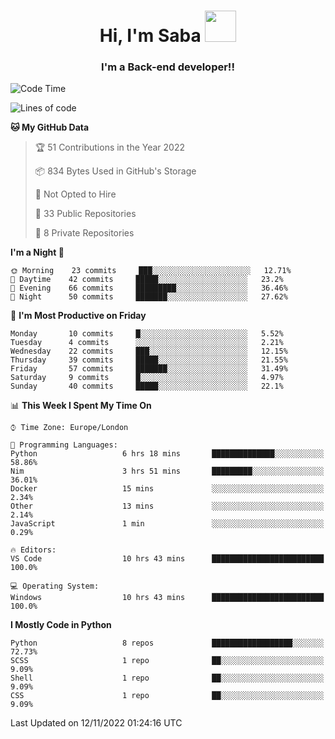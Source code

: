 <h1 align="center">Hi, I'm Saba <img src="https://media.giphy.com/media/EdB2g3VFDoKs57oe1w/giphy.gif" width="50"></h1>
<h3 align="center">I'm a Back-end developer!!</h3>

<!--START_SECTION:waka-->
![Code Time](http://img.shields.io/badge/Code%20Time-434%20hrs%2033%20mins-blue)

![Lines of code](https://img.shields.io/badge/From%20Hello%20World%20I%27ve%20Written-10%20Thousand%20lines%20of%20code-blue)

**🐱 My GitHub Data** 

> 🏆 51 Contributions in the Year 2022
 > 
> 📦 834 Bytes Used in GitHub's Storage 
 > 
> 🚫 Not Opted to Hire
 > 
> 📜 33 Public Repositories 
 > 
> 🔑 8 Private Repositories  
 > 
**I'm a Night 🦉** 

```text
🌞 Morning    23 commits     ███░░░░░░░░░░░░░░░░░░░░░░   12.71% 
🌆 Daytime    42 commits     █████░░░░░░░░░░░░░░░░░░░░   23.2% 
🌃 Evening    66 commits     █████████░░░░░░░░░░░░░░░░   36.46% 
🌙 Night      50 commits     ███████░░░░░░░░░░░░░░░░░░   27.62%

```
📅 **I'm Most Productive on Friday** 

```text
Monday       10 commits     █░░░░░░░░░░░░░░░░░░░░░░░░   5.52% 
Tuesday      4 commits      ░░░░░░░░░░░░░░░░░░░░░░░░░   2.21% 
Wednesday    22 commits     ███░░░░░░░░░░░░░░░░░░░░░░   12.15% 
Thursday     39 commits     █████░░░░░░░░░░░░░░░░░░░░   21.55% 
Friday       57 commits     ███████░░░░░░░░░░░░░░░░░░   31.49% 
Saturday     9 commits      █░░░░░░░░░░░░░░░░░░░░░░░░   4.97% 
Sunday       40 commits     █████░░░░░░░░░░░░░░░░░░░░   22.1%

```


📊 **This Week I Spent My Time On** 

```text
⌚︎ Time Zone: Europe/London

💬 Programming Languages: 
Python                   6 hrs 18 mins       ██████████████░░░░░░░░░░░   58.86% 
Nim                      3 hrs 51 mins       █████████░░░░░░░░░░░░░░░░   36.01% 
Docker                   15 mins             ░░░░░░░░░░░░░░░░░░░░░░░░░   2.34% 
Other                    13 mins             ░░░░░░░░░░░░░░░░░░░░░░░░░   2.14% 
JavaScript               1 min               ░░░░░░░░░░░░░░░░░░░░░░░░░   0.29%

🔥 Editors: 
VS Code                  10 hrs 43 mins      █████████████████████████   100.0%

💻 Operating System: 
Windows                  10 hrs 43 mins      █████████████████████████   100.0%

```

**I Mostly Code in Python** 

```text
Python                   8 repos             ██████████████████░░░░░░░   72.73% 
SCSS                     1 repo              ██░░░░░░░░░░░░░░░░░░░░░░░   9.09% 
Shell                    1 repo              ██░░░░░░░░░░░░░░░░░░░░░░░   9.09% 
CSS                      1 repo              ██░░░░░░░░░░░░░░░░░░░░░░░   9.09%

```



 Last Updated on 12/11/2022 01:24:16 UTC
<!--END_SECTION:waka-->
